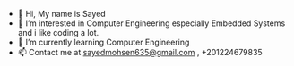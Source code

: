 - 👋 Hi, My name is Sayed
- 👀 I’m interested in Computer Engineering especially Embedded Systems and i like coding a lot.
- 🌱 I’m currently learning Computer Engineering
- 📫 Contact me at sayedmohsen635@gmail.com , +201224679835 
